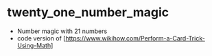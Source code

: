 # twenty_one_number_magic
- Number magic with 21 numbers
- code version of [https://www.wikihow.com/Perform-a-Card-Trick-Using-Math]
